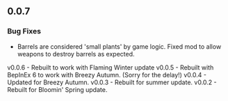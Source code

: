 ﻿## 0.0.7

### Bug Fixes
- Barrels are considered 'small plants' by game logic.  Fixed mod to allow weapons to destroy barrels as expected.


v0.0.6 - Rebuilt to work with Flaming Winter update
v0.0.5 - Rebuilt with BepInEx 6 to work with Breezy Autumn. (Sorry for the delay!)
v0.0.4 - Updated for Breezy Autumn.
v0.0.3 - Rebuilt for summer update.
v0.0.2 - Rebuilt for Bloomin' Spring update.